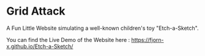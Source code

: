 # Grid Attack

A Fun Little Website simulating a well-known children's toy "Etch-a-Sketch".

You can find the Live Demo of the Website here : https://fjorn-x.github.io/Etch-a-Sketch/
